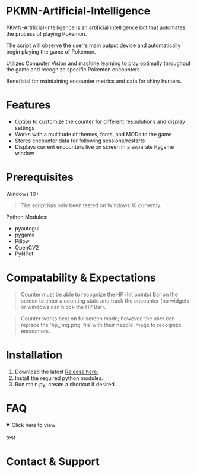 # PKMN-Artificial-Intelligence
PKMN-Artificial-Intelligence is an artificial intelligence bot that automates the process of playing Pokemon.

The script will observe the user's main output device and automatically begin playing the game of Pokemon.

Utilizes Computer Vision and machine learning to play optimally throughout the game and recognize specific Pokemon encounters.

Beneficial for maintaining encounter metrics and data for shiny hunters.

# Features
- Option to customize the counter for different resoulutions and display settings
- Works with a multitude of themes, fonts, and MODs to the game
- Stores encounter data for following sessions/restarts
- Displays current encounters live on screen in a separate Pygame window

# Prerequisites
Windows 10+
> The script has only been tested on Windows 10 currently.

Python Modules:
- pyautogui
- pygame
- Pillow
- OpenCV2
- PyNPut

# Compatability & Expectations
> Counter must be able to recognize the HP (hit points) Bar on the screen to enter a counting state and track the encounter (no widgets or windows can block the HP Bar).

> Counter works best on fullscreen mode; however, the user can replace the 'hp_img.png' file with their needle image to recognize encounters.

# Installation
1. Download the latest [Release here.](https://github.com/jasonepage/PKMN-EncounterCounter/releases)
2. Install the required python modules.
3. Run main.py; create a shortcut if desired.

# FAQ
<details open>
<summary>Click here to view</summary>
<br>
test

</details>


# Contact & Support
